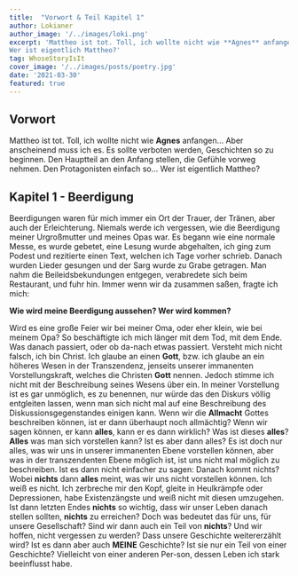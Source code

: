 ```yaml
---
title:  "Vorwort & Teil Kapitel 1"
author: Lokianer
author_image: '/../images/loki.png'
excerpt: 'Mattheo ist tot. Toll, ich wollte nicht wie **Agnes** anfangen… Aber anscheinend muss ich es. Es sollte verboten werden, Geschichten so zu beginnen. Den Hauptteil an den Anfang stellen, die Gefühle vorweg nehmen. Den Protagonisten einfach so…
Wer ist eigentlich Mattheo?'
tag: WhoseStoryIsIt
cover_image: '/../images/posts/poetry.jpg'
date: '2021-03-30'
featured: true
---
```

## Vorwort
Mattheo ist tot. Toll, ich wollte nicht wie **Agnes** anfangen… Aber anscheinend muss ich es. Es sollte verboten werden, Geschichten so zu beginnen. Den Hauptteil an den Anfang stellen, die Gefühle vorweg nehmen. Den Protagonisten einfach so…
Wer ist eigentlich Mattheo?
## Kapitel 1 - Beerdigung
Beerdigungen waren für mich immer ein Ort der Trauer, der Tränen, aber auch der Erleichterung. Niemals werde ich vergessen, wie die Beerdigung meiner Urgroßmutter und meines Opas war.
Es begann wie eine normale Messe, es wurde gebetet, eine Lesung wurde abgehalten, ich ging zum Podest und rezitierte einen Text, welchen ich Tage vorher schrieb.
Danach wurden Lieder gesungen und der Sarg wurde zu Grabe getragen. Man nahm die Beileidsbekundungen entgegen, verabredete sich beim Restaurant, und fuhr hin.
Immer wenn wir da zusammen saßen, fragte ich mich: 

**Wie wird meine Beerdigung aussehen? Wer wird kommen?**

Wird es eine große Feier wir bei meiner Oma, oder eher klein, wie bei meinem Opa? So beschäftigte ich mich länger mit dem Tod, mit dem Ende. Was danach passiert, oder ob da-nach etwas passiert. Versteht mich nicht falsch, ich bin Christ. Ich glaube an einen **Gott**, bzw. ich glaube an ein höheres Wesen in der Transzendenz, jenseits unserer immanenten Vorstellungskraft, welches die Christen **Gott** nennen. Jedoch stimme ich nicht mit der Beschreibung seines Wesens über ein.
In meiner Vorstellung ist es gar unmöglich, es zu benennen, nur würde das den Diskurs völlig entgleiten lassen, wenn man sich nicht mal auf eine Beschreibung des Diskussionsgegenstandes einigen kann. Wenn wir die **Allmacht** Gottes beschreiben können, ist er dann überhaupt noch allmächtig? Wenn wir sagen können, er kann **alles**, kann er es dann wirklich? Was ist dieses **alles**? **Alles** was man sich vorstellen kann? Ist es aber dann alles?
Es ist doch nur alles, was wir uns in unserer immanenten Ebene vorstellen können, aber was in der transzendenten Ebene möglich ist, ist uns nicht mal möglich zu beschreiben.
Ist es dann nicht einfacher zu sagen: Danach kommt nichts? Wobei **nichts** dann **alles** meint, was wir uns nicht vorstellen können. Ich weiß es nicht. Ich zerbreche mir den Kopf, gleite in Heulkrämpfe oder Depressionen, habe Existenzängste und weiß nicht mit diesen umzugehen. Ist dann letzten Endes **nichts** so wichtig, dass wir unser Leben danach stellen sollten, **nichts** zu erreichen? Doch was bedeutet das für uns, für unsere Gesellschaft?
Sind wir dann auch ein Teil von **nichts**? Und wir hoffen, nicht vergessen zu werden? Dass unsere Geschichte weitererzählt wird?
Ist es dann aber auch **MEINE** Geschichte?
Ist sie nur ein Teil von einer Geschichte? Vielleicht von einer anderen Per-son, dessen Leben ich stark beeinflusst habe.